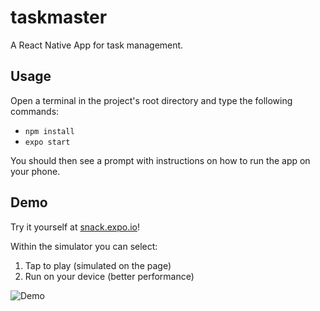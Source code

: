 # taskmaster

A React Native App for task management.

## Usage

Open a terminal in the project's root directory and type the following commands:

+ `npm install`
+ `expo start`

You should then see a prompt with instructions on how to run the app on your phone.

## Demo

Try it yourself at [snack.expo.io](https://snack.expo.io/@wasaab/taskmaster-0.2.0?platform=ios)!

Within the simulator you can select:

1. Tap to play (simulated on the page)
2. Run on your device (better performance)


![Demo](examples/demo.gif)